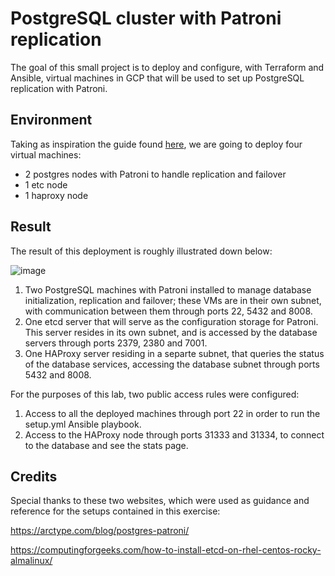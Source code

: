 # PostgreSQL cluster with Patroni replication

The goal of this small project is to deploy and configure, with Terraform and Ansible, virtual machines in GCP that will be used to set up PostgreSQL replication with Patroni.

## Environment
Taking as inspiration the guide found [here](https://arctype.com/blog/postgres-patroni/), we are going to deploy four virtual machines:

 - 2 postgres nodes with Patroni to handle replication and failover
 - 1 etc node
 - 1 haproxy node

## Result
The result of this deployment is roughly illustrated down below:

![image](https://user-images.githubusercontent.com/15926414/161445972-2a655689-c253-485c-b4eb-2d54af1f0f18.png)

1. Two PostgreSQL machines with Patroni installed to manage database initialization, replication and failover; these VMs are in their own subnet, with communication between them through ports 22, 5432 and 8008.
2. One etcd server that will serve as the configuration storage for Patroni. This server resides in its own subnet, and is accessed by the database servers through ports 2379, 2380 and 7001.
3. One HAProxy server residing in a separte subnet, that queries the status of the database services, accessing the database subnet through ports 5432 and 8008.

For the purposes of this lab, two public access rules were configured:
1. Access to all the deployed machines through port 22 in order to run the setup.yml Ansible playbook.
2. Access to the HAProxy node through ports 31333 and 31334, to connect to the database and see the stats page.

## Credits
Special thanks to these two websites, which were used as guidance and reference for the setups contained in this exercise:

https://arctype.com/blog/postgres-patroni/

https://computingforgeeks.com/how-to-install-etcd-on-rhel-centos-rocky-almalinux/
